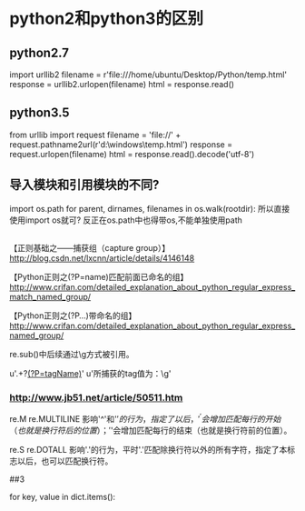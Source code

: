 # python2和python3的区别

## python2.7
import urllib2
filename = r'file:///home/ubuntu/Desktop/Python/temp.html'
response = urllib2.urlopen(filename)
html = response.read()
## python3.5
from urllib import request
filename = 'file://' + request.pathname2url(r'd:\windows\temp.html')
response = request.urlopen(filename)
html = response.read().decode('utf-8')

## 导入模块和引用模块的不同?
import os.path
for parent, dirnames, filenames in os.walk(rootdir):
所以直接使用import os就可? 反正在os.path中也得带os,不能单独使用path

##
【正则基础之——捕获组（capture group）】
http://blog.csdn.net/lxcnn/article/details/4146148

【Python正则之(?P=name)匹配前面已命名的组】
http://www.crifan.com/detailed_explanation_about_python_regular_express_match_named_group/

【Python正则之(?P<name>…)带命名的组】
http://www.crifan.com/detailed_explanation_about_python_regular_express_named_group/


re.sub()中后续通过\g<name>方式被引用。

u'.+?<a href="/tag/(?P<tagName>.+?)/">(?P=tagName)</a>'
u'所捕获的tag值为：\g<tagName>'

### http://www.jb51.net/article/50511.htm

re.M
re.MULTILINE
影响'^'和'$'的行为，指定了以后，'^'会增加匹配每行的开始（也就是换行符后的位置）；'$'会增加匹配每行的结束（也就是换行符前的位置）。

re.S
re.DOTALL
影响'.'的行为，平时'.'匹配除换行符以外的所有字符，指定了本标志以后，也可以匹配换行符。

##3

for key, value in dict.items():

